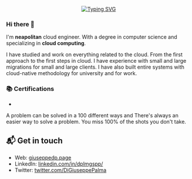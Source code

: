 <p align="center">
  <!-- Typing SVG by DenverCoder1 - https://github.com/DenverCoder1/readme-typing-svg -->
  <a href="https://git.io/typing-svg">
  <img src="https://readme-typing-svg.demolab.com?font=Fira+Code&weight=700&duration=4000&pause=2000&color=F7F400&background=000000&center=true&vCenter=true&multiline=true&width=650&height=45&lines=Hi%2C+piacere+Giuseppe.+I'm+neapolitan+Cloud+Engineer." alt="Typing SVG" /></a>
</p>

### Hi there 👋

I'm **neapolitan** cloud engineer. With a degree in computer science and specializing in **cloud computing**.

I have studied and work on everything related to the cloud. From the first approach to the first steps in cloud. I have experience with small and large migrations for small and large clients. I have also built entire systems with cloud-native methodology for university and for work. 

### 📚 Certifications

- 

A problem can be solved in a 100 different ways and There's always an easier way to solve a problem.
You miss 100% of the shots you don't take.

## 📬 Get in touch

- Web: [giuseppedp.page][1]
- LinkedIn: [linkedin.com/in/dplmgspp/][2]
- Twitter: [twitter.com/DiGiuseppePalma][3]
<!--
![Top Langs](https://github-readme-stats.vercel.app/api/top-langs/?username=GiuseppeDiPalma&langs_count=100&layout=compact)

*NOTE: Top languages does not indicate my skill level or something like that, it's a github metric of which languages i have the most code on github, it's a new feature of github-readme-stats*


**GiuseppeDiPalma/GiuseppeDiPalma** is a ✨ _special_ ✨ repository because its `README.md` (this file) appears on your GitHub profile.

Here are some ideas to get you started:

- 🔭 I’m currently working on ...
- 🌱 I’m currently learning ...
- 👯 I’m looking to collaborate on ...
- 🤔 I’m looking for help with ...
- 💬 Ask me about ...
- 📫 How to reach me: ...
- 😄 Pronouns: ...
- ⚡ Fun fact: ...
-->

[1]: https://giuseppedp.page/
[2]: https://www.linkedin.com/in/dplmgspp/
[3]: https://twitter.com/DiGiuseppePalma
